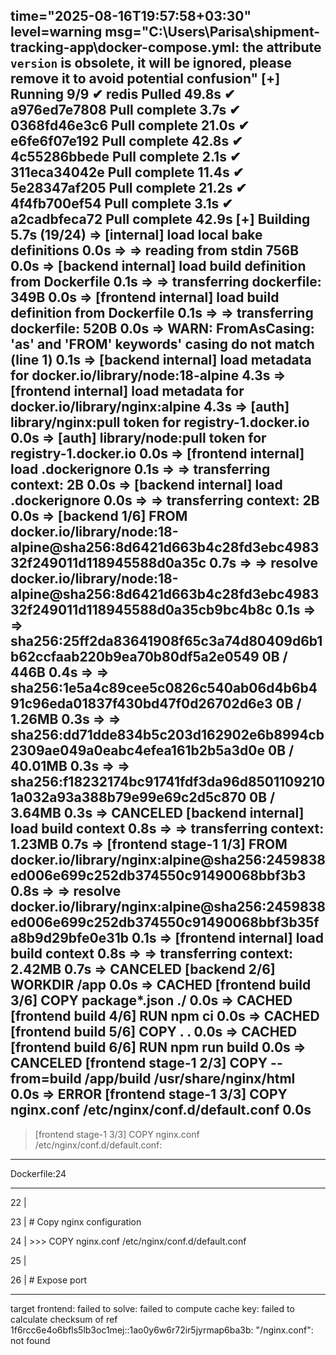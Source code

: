 time="2025-08-16T19:57:58+03:30" level=warning msg="C:\\Users\\Parisa\\shipment-tracking-app\\docker-compose.yml: the attribute `version` is obsolete, it will be ignored, please remove it to avoid potential confusion"
[+] Running 9/9
 ✔ redis Pulled                                                                                                   49.8s
   ✔ a976ed7e7808 Pull complete                                                                                    3.7s
   ✔ 0368fd46e3c6 Pull complete                                                                                   21.0s
   ✔ e6fe6f07e192 Pull complete                                                                                   42.8s
   ✔ 4c55286bbede Pull complete                                                                                    2.1s
   ✔ 311eca34042e Pull complete                                                                                   11.4s
   ✔ 5e28347af205 Pull complete                                                                                   21.2s
   ✔ 4f4fb700ef54 Pull complete                                                                                    3.1s
   ✔ a2cadbfeca72 Pull complete                                                                                   42.9s
[+] Building 5.7s (19/24)
 => [internal] load local bake definitions                                                                         0.0s
 => => reading from stdin 756B                                                                                     0.0s
 => [backend internal] load build definition from Dockerfile                                                       0.1s
 => => transferring dockerfile: 349B                                                                               0.0s
 => [frontend internal] load build definition from Dockerfile                                                      0.1s
 => => transferring dockerfile: 520B                                                                               0.0s
 => WARN: FromAsCasing: 'as' and 'FROM' keywords' casing do not match (line 1)                                     0.1s
 => [backend internal] load metadata for docker.io/library/node:18-alpine                                          4.3s
 => [frontend internal] load metadata for docker.io/library/nginx:alpine                                           4.3s
 => [auth] library/nginx:pull token for registry-1.docker.io                                                       0.0s
 => [auth] library/node:pull token for registry-1.docker.io                                                        0.0s
 => [frontend internal] load .dockerignore                                                                         0.1s
 => => transferring context: 2B                                                                                    0.0s
 => [backend internal] load .dockerignore                                                                          0.0s
 => => transferring context: 2B                                                                                    0.0s
 => [backend 1/6] FROM docker.io/library/node:18-alpine@sha256:8d6421d663b4c28fd3ebc498332f249011d118945588d0a35c  0.7s
 => => resolve docker.io/library/node:18-alpine@sha256:8d6421d663b4c28fd3ebc498332f249011d118945588d0a35cb9bc4b8c  0.1s
 => => sha256:25ff2da83641908f65c3a74d80409d6b1b62ccfaab220b9ea70b80df5a2e0549 0B / 446B                           0.4s
 => => sha256:1e5a4c89cee5c0826c540ab06d4b6b491c96eda01837f430bd47f0d26702d6e3 0B / 1.26MB                         0.3s
 => => sha256:dd71dde834b5c203d162902e6b8994cb2309ae049a0eabc4efea161b2b5a3d0e 0B / 40.01MB                        0.3s
 => => sha256:f18232174bc91741fdf3da96d85011092101a032a93a388b79e99e69c2d5c870 0B / 3.64MB                         0.3s
 => CANCELED [backend internal] load build context                                                                 0.8s
 => => transferring context: 1.23MB                                                                                0.7s
 => [frontend stage-1 1/3] FROM docker.io/library/nginx:alpine@sha256:2459838ed006e699c252db374550c91490068bbf3b3  0.8s
 => => resolve docker.io/library/nginx:alpine@sha256:2459838ed006e699c252db374550c91490068bbf3b35fa8b9d29bfe0e31b  0.1s
 => [frontend internal] load build context                                                                         0.8s
 => => transferring context: 2.42MB                                                                                0.7s
 => CANCELED [backend 2/6] WORKDIR /app                                                                            0.0s
 => CACHED [frontend build 3/6] COPY package*.json ./                                                              0.0s
 => CACHED [frontend build 4/6] RUN npm ci                                                                         0.0s
 => CACHED [frontend build 5/6] COPY . .                                                                           0.0s
 => CACHED [frontend build 6/6] RUN npm run build                                                                  0.0s
 => CANCELED [frontend stage-1 2/3] COPY --from=build /app/build /usr/share/nginx/html                             0.0s
 => ERROR [frontend stage-1 3/3] COPY nginx.conf /etc/nginx/conf.d/default.conf                                    0.0s
------
 > [frontend stage-1 3/3] COPY nginx.conf /etc/nginx/conf.d/default.conf:
------
Dockerfile:24

--------------------

  22 |

  23 |     # Copy nginx configuration

  24 | >>> COPY nginx.conf /etc/nginx/conf.d/default.conf

  25 |

  26 |     # Expose port

--------------------

target frontend: failed to solve: failed to compute cache key: failed to calculate checksum of ref 1f6rcc6e4o6bfls5lb3oc1mej::1ao0y6w6r72ir5jyrmap6ba3b: "/nginx.conf": not found
